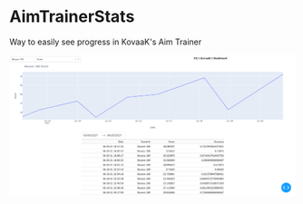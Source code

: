 # AimTrainerStats
Way to easily see progress in KovaaK's Aim Trainer


![Example dashboard](https://github.com/trevorm4/AimTrainerStats/blob/master/image_2021-06-21_020007.png?raw=true)
